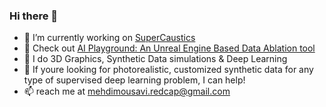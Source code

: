 ### Hi there 👋

<!--
**MMehdiMousavi/MMehdiMousavi** is a ✨ _special_ ✨ repository because its `README.md` (this file) appears on your GitHub profile. -->

- 🔭 I’m currently working on [SuperCaustics](https://github.com/MMehdiMousavi/SuperCaustics)
- 👋 Check out [AI Playground: An Unreal Engine Based Data Ablation tool](https://github.com/MMehdiMousavi/AIP)
- 🌱 I do 3D Graphics, Synthetic Data simulations & Deep Learning
- 👯 If youre looking for photorealistic, customized synthetic data for any type of supervised deep learning problem, I can help!
- 📫 reach me at mehdimousavi.redcap@gmail.com

